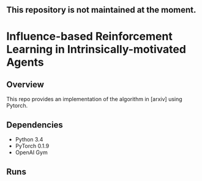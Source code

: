 ##  This repository is not maintained at the moment.
# Influence-based Reinforcement Learning in Intrinsically-motivated Agents
## Overview
This repo provides an implementation of the algorithm in [arxiv] using Pytorch.

## Dependencies
* Python 3.4
* PyTorch 0.1.9
* OpenAI Gym
## Runs
